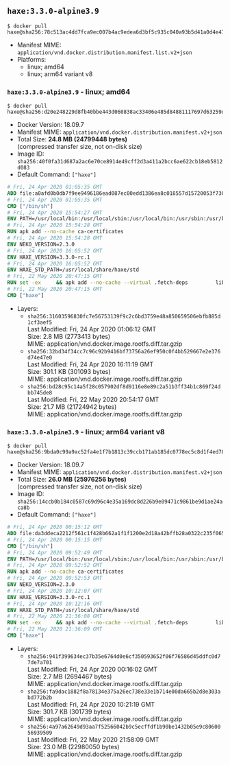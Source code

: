 ## `haxe:3.3.0-alpine3.9`

```console
$ docker pull haxe@sha256:78c513ac4dd7fca9ec007b4ac9edea6d3bf5c935c040a93b5d41a0d4e47b27ba
```

-	Manifest MIME: `application/vnd.docker.distribution.manifest.list.v2+json`
-	Platforms:
	-	linux; amd64
	-	linux; arm64 variant v8

### `haxe:3.3.0-alpine3.9` - linux; amd64

```console
$ docker pull haxe@sha256:d20e248229d8fb40bbe443d060838ac33406e485d84881117697d63259dffbaf
```

-	Docker Version: 18.09.7
-	Manifest MIME: `application/vnd.docker.distribution.manifest.v2+json`
-	Total Size: **24.8 MB (24799448 bytes)**  
	(compressed transfer size, not on-disk size)
-	Image ID: `sha256:40f0fa31d687a2ac6e70ce8914e49cff2d3a411a2bcc6ae622cb18eb5812d083`
-	Default Command: `["haxe"]`

```dockerfile
# Fri, 24 Apr 2020 01:05:35 GMT
ADD file:a0afd0b0db7f9ee9496186ead087ec00edd1386ea8c018557d15720053f7308e in / 
# Fri, 24 Apr 2020 01:05:35 GMT
CMD ["/bin/sh"]
# Fri, 24 Apr 2020 15:54:27 GMT
ENV PATH=/usr/local/bin:/usr/local/sbin:/usr/local/bin:/usr/sbin:/usr/bin:/sbin:/bin
# Fri, 24 Apr 2020 15:54:28 GMT
RUN apk add --no-cache ca-certificates
# Fri, 24 Apr 2020 15:54:28 GMT
ENV NEKO_VERSION=2.3.0
# Fri, 24 Apr 2020 16:05:52 GMT
ENV HAXE_VERSION=3.3.0-rc.1
# Fri, 24 Apr 2020 16:05:52 GMT
ENV HAXE_STD_PATH=/usr/local/share/haxe/std
# Fri, 22 May 2020 20:47:15 GMT
RUN set -ex 	&& apk add --no-cache --virtual .fetch-deps 		libressl 		tar 		git 		&& wget -O neko.tar.gz "https://github.com/HaxeFoundation/neko/archive/v2-3-0/neko-2.3.0.tar.gz" 	&& echo "850e7e317bdaf24ed652efeff89c1cb21380ca19f20e68a296c84f6bad4ee995 *neko.tar.gz" | sha256sum -c - 	&& mkdir -p /usr/src/neko 	&& tar -xC /usr/src/neko --strip-components=1 -f neko.tar.gz 	&& rm neko.tar.gz 	&& apk add --no-cache --virtual .neko-build-deps 		apache2-dev 		cmake 		gc-dev 		gcc 		gtk+2.0-dev 		libc-dev 		linux-headers 		mariadb-dev 		mbedtls-dev 		ninja 		sqlite-dev 	&& cd /usr/src/neko 	&& cmake -GNinja -DNEKO_JIT_DISABLE=ON -DRELOCATABLE=OFF -DRUN_LDCONFIG=OFF . 	&& ninja 	&& ninja install 		&& git clone --recursive --depth 1 --branch 3.3.0-rc1 "https://github.com/HaxeFoundation/haxe.git" /usr/src/haxe 	&& cd /usr/src/haxe 	&& mkdir -p $HAXE_STD_PATH 	&& cp -r std/* $HAXE_STD_PATH 	&& apk add --no-cache --virtual .haxe-build-deps 		pcre-dev 		zlib-dev 		mbedtls-dev 		make 				ocaml 		camlp4 		ocaml-camlp4-dev 				&& OCAMLPARAM=safe-string=0,_ make all tools 		&& mkdir -p /usr/local/bin 	&& cp haxe haxelib /usr/local/bin 	&& mkdir -p $HAXE_STD_PATH 	&& cp -r std/* $HAXE_STD_PATH 	&& mkdir -p /haxelib 	&& cd / && haxelib setup /haxelib 		&& runDeps="$( 		scanelf --needed --nobanner --recursive /usr/local 			| awk '{ gsub(/,/, "\nso:", $2); print "so:" $2 }' 			| sort -u 			| xargs -r apk info --installed 			| sort -u 	)" 	&& apk add --virtual .haxe-rundeps $runDeps 	&& apk del .fetch-deps .neko-build-deps .haxe-build-deps 		&& rm -rf /usr/src/neko /usr/src/haxe
# Fri, 22 May 2020 20:47:15 GMT
CMD ["haxe"]
```

-	Layers:
	-	`sha256:31603596830fc7e56753139f9c2c6bd3759e48a850659506ebfb885d1cf3aef5`  
		Last Modified: Fri, 24 Apr 2020 01:06:12 GMT  
		Size: 2.8 MB (2773413 bytes)  
		MIME: application/vnd.docker.image.rootfs.diff.tar.gzip
	-	`sha256:32bd34f34cc7c96c92b9416bf73756a26ef950c0f4bb529667e2e376d74e47e0`  
		Last Modified: Fri, 24 Apr 2020 16:11:19 GMT  
		Size: 301.1 KB (301093 bytes)  
		MIME: application/vnd.docker.image.rootfs.diff.tar.gzip
	-	`sha256:bd28c95c14a5f28c057902df8d9116e8e89c2a51b3ff34b1c869f24dbb745de8`  
		Last Modified: Fri, 22 May 2020 20:54:17 GMT  
		Size: 21.7 MB (21724942 bytes)  
		MIME: application/vnd.docker.image.rootfs.diff.tar.gzip

### `haxe:3.3.0-alpine3.9` - linux; arm64 variant v8

```console
$ docker pull haxe@sha256:9bda0c99a9ac52fa4e1f7b1813c39ccb171ab185dc0778ec5c8d1f4ed781f7af
```

-	Docker Version: 18.09.7
-	Manifest MIME: `application/vnd.docker.distribution.manifest.v2+json`
-	Total Size: **26.0 MB (25976256 bytes)**  
	(compressed transfer size, not on-disk size)
-	Image ID: `sha256:14ccb0b184c0587c69d96c4e35a169dc8d226b9e09471c9861be9d1ae24aca8b`
-	Default Command: `["haxe"]`

```dockerfile
# Fri, 24 Apr 2020 00:15:12 GMT
ADD file:da3ddeca2212f561c1f428b662a1f1f1200e2d18a42bffb28a0322c235f06582 in / 
# Fri, 24 Apr 2020 00:15:15 GMT
CMD ["/bin/sh"]
# Fri, 24 Apr 2020 09:52:49 GMT
ENV PATH=/usr/local/bin:/usr/local/sbin:/usr/local/bin:/usr/sbin:/usr/bin:/sbin:/bin
# Fri, 24 Apr 2020 09:52:52 GMT
RUN apk add --no-cache ca-certificates
# Fri, 24 Apr 2020 09:52:53 GMT
ENV NEKO_VERSION=2.3.0
# Fri, 24 Apr 2020 10:12:07 GMT
ENV HAXE_VERSION=3.3.0-rc.1
# Fri, 24 Apr 2020 10:12:16 GMT
ENV HAXE_STD_PATH=/usr/local/share/haxe/std
# Fri, 22 May 2020 21:36:08 GMT
RUN set -ex 	&& apk add --no-cache --virtual .fetch-deps 		libressl 		tar 		git 		&& wget -O neko.tar.gz "https://github.com/HaxeFoundation/neko/archive/v2-3-0/neko-2.3.0.tar.gz" 	&& echo "850e7e317bdaf24ed652efeff89c1cb21380ca19f20e68a296c84f6bad4ee995 *neko.tar.gz" | sha256sum -c - 	&& mkdir -p /usr/src/neko 	&& tar -xC /usr/src/neko --strip-components=1 -f neko.tar.gz 	&& rm neko.tar.gz 	&& apk add --no-cache --virtual .neko-build-deps 		apache2-dev 		cmake 		gc-dev 		gcc 		gtk+2.0-dev 		libc-dev 		linux-headers 		mariadb-dev 		mbedtls-dev 		ninja 		sqlite-dev 	&& cd /usr/src/neko 	&& cmake -GNinja -DNEKO_JIT_DISABLE=ON -DRELOCATABLE=OFF -DRUN_LDCONFIG=OFF . 	&& ninja 	&& ninja install 		&& git clone --recursive --depth 1 --branch 3.3.0-rc1 "https://github.com/HaxeFoundation/haxe.git" /usr/src/haxe 	&& cd /usr/src/haxe 	&& mkdir -p $HAXE_STD_PATH 	&& cp -r std/* $HAXE_STD_PATH 	&& apk add --no-cache --virtual .haxe-build-deps 		pcre-dev 		zlib-dev 		mbedtls-dev 		make 				ocaml 		camlp4 		ocaml-camlp4-dev 				&& OCAMLPARAM=safe-string=0,_ make all tools 		&& mkdir -p /usr/local/bin 	&& cp haxe haxelib /usr/local/bin 	&& mkdir -p $HAXE_STD_PATH 	&& cp -r std/* $HAXE_STD_PATH 	&& mkdir -p /haxelib 	&& cd / && haxelib setup /haxelib 		&& runDeps="$( 		scanelf --needed --nobanner --recursive /usr/local 			| awk '{ gsub(/,/, "\nso:", $2); print "so:" $2 }' 			| sort -u 			| xargs -r apk info --installed 			| sort -u 	)" 	&& apk add --virtual .haxe-rundeps $runDeps 	&& apk del .fetch-deps .neko-build-deps .haxe-build-deps 		&& rm -rf /usr/src/neko /usr/src/haxe
# Fri, 22 May 2020 21:36:09 GMT
CMD ["haxe"]
```

-	Layers:
	-	`sha256:941f399634ec37b35e6764d0e6cf350593652f06f76586d45ddfc0d77de7a701`  
		Last Modified: Fri, 24 Apr 2020 00:16:02 GMT  
		Size: 2.7 MB (2694467 bytes)  
		MIME: application/vnd.docker.image.rootfs.diff.tar.gzip
	-	`sha256:fa9dac1882f8a78134e375a26ec738e33e1b714e00da665b2d8e303abd772b2b`  
		Last Modified: Fri, 24 Apr 2020 10:21:19 GMT  
		Size: 301.7 KB (301739 bytes)  
		MIME: application/vnd.docker.image.rootfs.diff.tar.gzip
	-	`sha256:4a97a62649d93aa7f52566042b9c5ecffdf1b90be1432b05e9c8060056939509`  
		Last Modified: Fri, 22 May 2020 21:58:09 GMT  
		Size: 23.0 MB (22980050 bytes)  
		MIME: application/vnd.docker.image.rootfs.diff.tar.gzip

